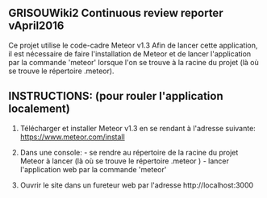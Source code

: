  GRISOUWiki2 
 Continuous review reporter vApril2016
--------------------------------------
 
 Ce projet utilise le code-cadre Meteor v1.3 Afin de lancer cette application, 
 il est nécessaire de faire l'installation de Meteor et de lancer l'application 
 par la commande 'meteor' lorsque l'on se trouve à la racine du projet (là où se 
 trouve le répertoire .meteor).
 
 INSTRUCTIONS: (pour rouler l'application localement)
 -------------
 
 1. Télécharger et installer Meteor v1.3 en se rendant à l'adresse suivante:
    https://www.meteor.com/install
 
 2. Dans une console:
         - se rendre au répertoire de la racine du projet Meteor à lancer 
           (là où se trouve le répertoire .meteor )
         - lancer l'application web par la commande 'meteor'
 
 3. Ouvrir le site dans un fureteur web par l'adresse http://localhost:3000

